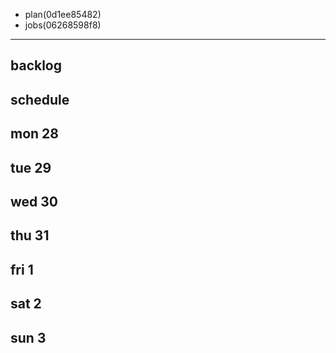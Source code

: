 
- plan(0d1ee85482)
- jobs(06268598f8)
---

## backlog


## schedule
## mon 28
## tue 29
## wed 30
## thu 31
## fri 1
## sat 2
## sun 3
